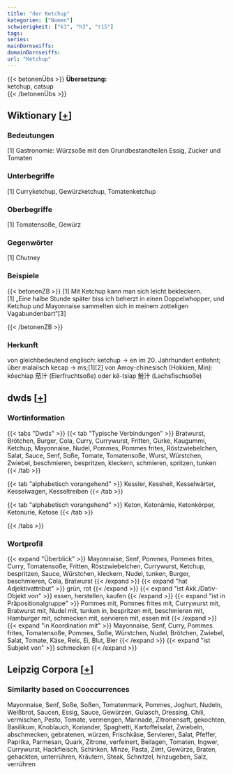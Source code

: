 ```yaml
---
title: "der Ketchup"
kategorien: ["Nomen"]
schwierigkeit: ["k1", "h3", "r15"]
tags:
series:
mainDornseiffs:
domainDornseiffs:
url: "Ketchup"
---
```


{{< betonenÜbs >}}
**Übersetzung:**  
ketchup, catsup  
{{< /betonenÜbs >}}

## Wiktionary [[+](https://de.wiktionary.org/wiki/Ketchup)]

### Bedeutungen
[1] Gastronomie: Würzsoße mit den Grundbestandteilen Essig, Zucker und Tomaten  

### Unterbegriffe
[1] Curryketchup, Gewürzketchup, Tomatenketchup  

### Oberbegriffe
[1] Tomatensoße, Gewürz  

### Gegenwörter
[1] Chutney  

### Beispiele
{{< betonenZB >}}
[1] Mit Ketchup kann man sich leicht bekleckern.  
[1] „Eine halbe Stunde später biss ich beherzt in einen Doppelwhopper, und Ketchup und Mayonnaise sammelten sich in meinem zotteligen Vagabundenbart“[3]  

{{< /betonenZB >}}
### Herkunft
von gleichbedeutend englisch: ketchup → en im 20. Jahrhundert entlehnt; über malaiisch kecap → ms;[1][2] von Amoy-chinesisch (Hokkien, Min): kôechiap 茄汁 (Eierfruchtsoße) oder kê-tsiap 鮭汁 (Lachsfischsoße)  



## dwds [[+](https://www.dwds.de/wb/Ketchup)]

### Wortinformation
{{< tabs "Dwds" >}}
{{< tab "Typische Verbindungen" >}}
Bratwurst, Brötchen, Burger, Cola, Curry, Currywurst, Fritten, Gurke, Kaugummi, Ketchup, Mayonnaise, Nudel, Pommes, Pommes frites, Röstzwiebelchen, Salat, Sauce, Senf, Soße, Tomate, Tomatensoße, Wurst, Würstchen, Zwiebel, beschmieren, bespritzen, kleckern, schmieren, spritzen, tunken
{{< /tab >}}

{{< tab "alphabetisch vorangehend" >}}
Kessler, Kessheit, Kesselwärter, Kesselwagen, Kesseltreiben
{{< /tab >}}

{{< tab "alphabetisch vorangehend" >}}
Keton, Ketonämie, Ketonkörper, Ketonurie, Ketose
{{< /tab >}}

{{< /tabs >}}

### Wortprofil
{{< expand "Überblick" >}} Mayonnaise, Senf, Pommes, Pommes frites, Curry, Tomatensoße, Fritten, Röstzwiebelchen, Currywurst, Ketchup, bespritzen, Sauce, Würstchen, kleckern, Nudel, tunken, Burger, beschmieren, Cola, Bratwurst {{< /expand >}}
{{< expand "hat Adjektivattribut" >}} grün, rot {{< /expand >}}
{{< expand "ist Akk./Dativ-Objekt von" >}} essen, herstellen, kaufen {{< /expand >}}
{{< expand "ist in Präpositionalgruppe" >}} Pommes mit, Pommes frites mit, Currywurst mit, Bratwurst mit, Nudel mit, tunken in, bespritzen mit, beschmieren mit, Hamburger mit, schmecken mit, servieren mit, essen mit {{< /expand >}}
{{< expand "in Koordination mit" >}} Mayonnaise, Senf, Curry, Pommes frites, Tomatensoße, Pommes, Soße, Würstchen, Nudel, Brötchen, Zwiebel, Salat, Tomate, Käse, Reis, Ei, Blut, Bier {{< /expand >}}
{{< expand "ist Subjekt von" >}} schmecken {{< /expand >}}

## Leipzig Corpora [[+](https://corpora.uni-leipzig.de/en/res?word=Ketchup&corpusId=deu_newscrawl-public_2018)]


### Similarity based on Cooccurrences
Mayonnaise, Senf, Soße, Soßen, Tomatenmark, Pommes, Joghurt, Nudeln, Weißbrot, Saucen, Essig, Sauce, Gewürzen, Gulasch, Dressing, Chili, vermischen, Pesto, Tomate, vermengen, Marinade, Zitronensaft, gekochten, Basilikum, Knoblauch, Koriander, Spaghetti, Kartoffelsalat, Zwiebeln, abschmecken, gebratenen, würzen, Frischkäse, Servieren, Salat, Pfeffer, Paprika, Parmesan, Quark, Zitrone, verfeinert, Beilagen, Tomaten, Ingwer, Currywurst, Hackfleisch, Schinken, Minze, Pasta, Zimt, Gewürze, Braten, gehackten, unterrühren, Kräutern, Steak, Schnitzel, hinzugeben, Salz, verrühren

